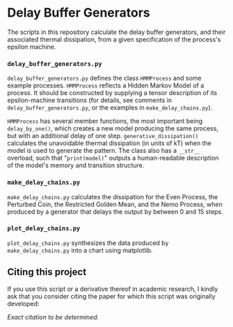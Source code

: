 # Delay Buffer Generators
The scripts in this repository calculate the delay buffer 
generators, and their associated thermal dissipation, from 
a given specification of the process's epsilon machine.

### `delay_buffer_generators.py` 
`delay_buffer_generators.py` defines the class `HMMProcess` 
and some example processes. `HMMProcess` reflects a Hidden
Markov Model of a process. It should be constructed by
supplying a tensor description of its epsilon-machine 
transitions (for details, see comments in `delay_buffer_generators.py`, or the examples in
`make_delay_chains.py`).

`HMMProcess` has several member functions, the most important being
`delay_by_one()`, which creates a new model producing
the same process, but with an additional delay of one step.
`generative_dissipation()` calculates the unavoidable
thermal dissipation (in units of kT) when the model is used
to generate the pattern.
The class also has a ``__str__`` overload, such that 
"``print(model)``" outputs a human-readable description
of the model's memory and transition structure.


### `make_delay_chains.py`
`make_delay_chains.py` calculates the dissipation for the
Even Process, the Perturbed Coin, the Restricted 
Golden Mean, and the Nemo Process, when produced by a generator
that delays the output by between 0 and 15 steps.


### `plot_delay_chains.py`
`plot_delay_chains.py` synthesizes the data produced by 
`make_delay_chains.py` into a chart using matplotlib.


## Citing this project
If you use this script or a derivative thereof in academic
research, I kindly ask that you consider citing the paper 
for which this script was originally developed:

*Exact citation to be determined.*

